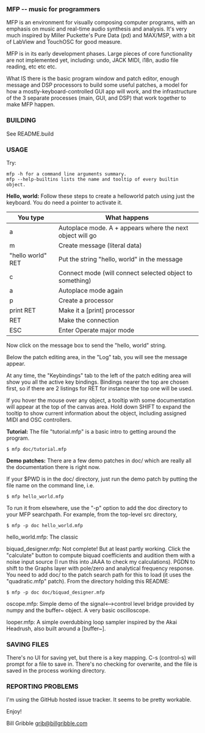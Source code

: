 ### MFP -- music for programmers 

MFP is an environment for visually composing computer programs, with
an emphasis on music and real-time audio synthesis and analysis.  It's
very much inspired by Miller Puckette's Pure Data (pd) and MAX/MSP,
with a bit of LabView and TouchOSC for good measure.  

MFP is in its early development phases.  Large pieces of core functionality
are not implemented yet, including:  undo, JACK MIDI, i18n, audio file
reading, etc etc etc.

What IS there is the basic program window and patch editor, enough
message and DSP processors to build some useful patches, a model for how
a mostly-keyboard-controlled GUI app will work, and the infrastructure
of the 3 separate processes (main, GUI, and DSP) that work together to
make MFP happen. 

### BUILDING

See README.build 

### USAGE

Try:  

    mfp -h for a command line arguments summary.  
    mfp --help-builtins lists the name and tooltip of every builtin object. 

**Hello, world:** Follow these steps to create a helloworld patch
using just the keyboard.  You do need a pointer to activate it. 

You type | What happens
---------|----------------
a | Autoplace mode.  A + appears where the next object will go
m | Create message (literal data)
"hello world" RET| Put the string "hello, world" in the message 
c | Connect mode (will connect selected object to something)
a | Autoplace mode again
p | Create a processor
print RET | Make it a [print] processor
RET | Make the connection
ESC | Enter Operate major mode 

Now click on the message box to send the "hello, world" string.  

Below the patch editing area, in the "Log" tab, you will see the message 
appear.

At any time, the "Keybindings" tab to the left of the patch editing area
will show you all the active key bindings.  Bindings nearer the top are 
chosen first, so if there are 2 listings for RET for instance the top one will
be used.

If you hover the mouse over any object, a tooltip with some
documentation will appear at the top of the canvas area.  Hold down
SHIFT to expand the tooltip to show current information about the
object, including assigned MIDI and OSC controllers. 

**Tutorial:**  The file "tutorial.mfp" is a basic intro to
getting around the program.  

    $ mfp doc/tutorial.mfp 

**Demo patches:** There are a few demo patches in doc/ which are really all the
documentation there is right now. 

If your $PWD is in the doc/ directory, just run the demo patch by putting
the file name on the command line, i.e. 

    $ mfp hello_world.mfp

To run it from elsewhere, use the "-p" option to add the doc directory
to your MFP searchpath.  For example, from the top-level src
directory, 

    $ mfp -p doc hello_world.mfp


hello_world.mfp:  The classic 

biquad_designer.mfp:  Not complete!  But at least partly working.  Click
the "calculate" button to compute biquad coefficients and audition them
with a noise input source (I run this into JAAA to check my calculations).
PGDN to shift to the Graphs layer with pole/zero and analytical frequency
response.  You need to add doc/ to the patch search path for this to load 
(it uses the "quadratic.mfp" patch).  From the directory holding this 
README: 

    $ mfp -p doc doc/biquad_designer.mfp

oscope.mfp: Simple demo of the signal<-->control level bridge provided by
numpy and the buffer~ object.  A very basic oscilloscope. 

looper.mfp: A simple overdubbing loop sampler inspired by the Akai
Headrush, also built around a [buffer~].  

### SAVING FILES

There's no UI for saving yet, but there is a key mapping.
C-s (control-s) will prompt for a file to save in.  There's no checking for
overwrite, and the file is saved in the process working directory. 

### REPORTING PROBLEMS

I'm using the GitHub hosted issue tracker.  It seems to be pretty
workable.  

Enjoy! 

Bill Gribble <grib@billgribble.com>
